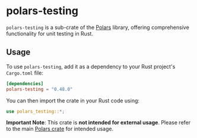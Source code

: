 # polars-testing

`polars-testing` is a sub-crate of the [Polars](https://crates.io/crates/polars) library, offering
comprehensive functionality for unit testing in Rust.

## Usage

To use `polars-testing`, add it as a dependency to your Rust project's `Cargo.toml` file:

```toml
[dependencies]
polars-testing = "0.48.0"
```

You can then import the crate in your Rust code using:

```rust
use polars_testing::*;
```

**Important Note**: This crate is **not intended for external usage**. Please refer to the main
[Polars crate](https://crates.io/crates/polars) for intended usage.
